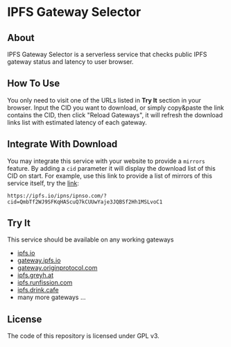 # IPFS Gateway Selector


## About

IPFS Gateway Selector is a serverless service that checks public IPFS gateway status and latency to user browser.


## How To Use

You only need to visit one of the URLs listed in **Try It** section in your browser. Input the CID you want to download, or simply copy&paste the link contains the CID, then click "Reload Gateways", it will refresh the download links list with estimated latency of each gateway.


## Integrate With Download

You may integrate this service with your website to provide a `mirrors` feature. By adding a `cid` parameter it will display the download list of this CID on start. For example, use this link to provide a list of mirrors of this service itself, try the [link](https://ipfs.io/ipns/ipnso.com/?cid=QmbTf2WJ9SFKqHAScuQ7kCUUwYaje3JQBSf2Hh1MSLvoC1):
```
https://ipfs.io/ipns/ipnso.com/?cid=QmbTf2WJ9SFKqHAScuQ7kCUUwYaje3JQBSf2Hh1MSLvoC1
```


## Try It
This service should be available on any working gateways  
* [ipfs.io](https://ipfs.io/ipns/ipnso.com)
* [gateway.ipfs.io](https://gateway.ipfs.io/ipns/ipnso.com)
* [gateway.originprotocol.com](https://gateway.originprotocol.com/ipns/ipnso.com)
* [ipfs.greyh.at](https://ipfs.greyh.at/ipns/ipnso.com)
* [ipfs.runfission.com](https://ipfs.runfission.com/ipns/ipnso.com)
* [ipfs.drink.cafe](https://ipfs.drink.cafe/ipns/ipnso.com)
* many more gateways ...


## License

The code of this repository is licensed under GPL v3.
